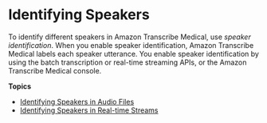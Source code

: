 # Identifying Speakers<a name="diarization-med"></a>

To identify different speakers in Amazon Transcribe Medical, use *speaker identification*\. When you enable speaker identification, Amazon Transcribe Medical labels each speaker utterance\. You enable speaker identification by using the batch transcription or real\-time streaming APIs, or the Amazon Transcribe Medical console\. 

**Topics**
+ [Identifying Speakers in Audio Files](diarization-batch-med.md)
+ [Identifying Speakers in Real\-time Streams](diarization-streaming-med.md)